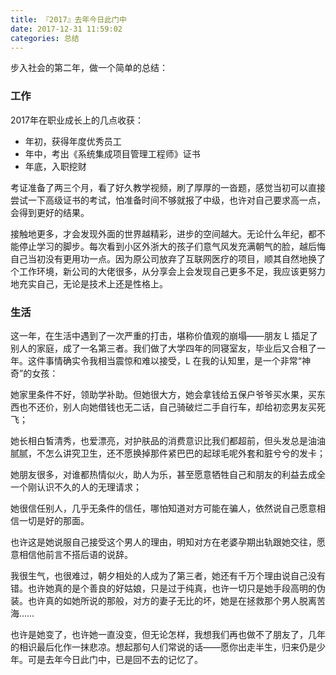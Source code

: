 ```yaml
---
title: 『2017』去年今日此门中
date: 2017-12-31 11:59:02
categories: 总结
---
```


步入社会的第二年，做一个简单的总结：

### 工作

2017年在职业成长上的几点收获：

- 年初，获得年度优秀员工
- 年中，考出《系统集成项目管理工程师》证书
- 年底，入职挖财

考证准备了两三个月，看了好久教学视频，刷了厚厚的一沓题，感觉当初可以直接尝试一下高级证书的考试，怕准备时间不够就报了中级，也许对自己要求高一点，会得到更好的结果。

<!--more-->

接触地更多，才会发现外面的世界越精彩，进步的空间越大。无论什么年纪，都不能停止学习的脚步。每次看到小区外浙大的孩子们意气风发充满朝气的脸，越后悔自己当初没有更用功一点。因为原公司放弃了互联网医疗的项目，顺其自然地换了个工作环境，新公司的大佬很多，从分享会上会发现自己更多不足，我应该更努力地充实自己，无论是技术上还是性格上。

### 生活

这一年，在生活中遇到了一次严重的打击，堪称价值观的崩塌——朋友 L 插足了别人的家庭，成了一名第三者。我们做了大学四年的同寝室友，毕业后又合租了一年。这件事情确实令我相当震惊和难以接受，L 在我的认知里，是一个非常“神奇”的女孩：

她家里条件不好，领助学补助。但她很大方，她会拿钱给五保户爷爷买水果，买东西也不还价，别人向她借钱也无二话，自己骑破烂二手自行车，却给初恋男友买死飞；

她长相白皙清秀，也爱漂亮，对护肤品的消费意识比我们都超前，但头发总是油油腻腻，不怎么讲究卫生，还不愿换掉那件紧巴巴的起球毛呢外套和脏兮兮的发卡；

她朋友很多，对谁都热情似火，助人为乐，甚至愿意牺牲自己和朋友的利益去成全一个刚认识不久的人的无理请求；

她很信任别人，几乎无条件的信任，哪怕知道对方可能在骗人，依然说自己愿意相信一切是好的那面。

也许这是她说服自己接受这个男人的理由，明知对方在老婆孕期出轨跟她交往，愿意相信他前言不搭后语的说辞。

我很生气，也很难过，朝夕相处的人成为了第三者，她还有千万个理由说自己没有错。也许她真的是个善良的好姑娘，只是过于纯真，也许一切只是她手段高明的伪装。也许真的如她所说的那般，对方的妻子无比的坏，她是在拯救那个男人脱离苦海……

也许是她变了，也许她一直没变，但无论怎样，我想我们再也做不了朋友了，几年的相识最后化作一抹悲凉。想起那句人们常说的话——愿你出走半生，归来仍是少年。可是去年今日此门中，已是回不去的记忆了。